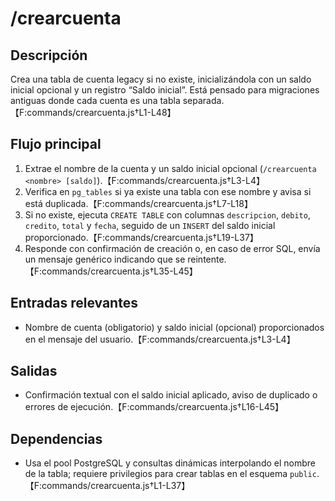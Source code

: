 # /crearcuenta

## Descripción
Crea una tabla de cuenta legacy si no existe, inicializándola con un saldo inicial opcional y un registro “Saldo inicial”. Está pensado para migraciones antiguas donde cada cuenta es una tabla separada.【F:commands/crearcuenta.js†L1-L48】

## Flujo principal
1. Extrae el nombre de la cuenta y un saldo inicial opcional (`/crearcuenta <nombre> [saldo]`).【F:commands/crearcuenta.js†L3-L4】
2. Verifica en `pg_tables` si ya existe una tabla con ese nombre y avisa si está duplicada.【F:commands/crearcuenta.js†L7-L18】
3. Si no existe, ejecuta `CREATE TABLE` con columnas `descripcion`, `debito`, `credito`, `total` y `fecha`, seguido de un `INSERT` del saldo inicial proporcionado.【F:commands/crearcuenta.js†L19-L37】
4. Responde con confirmación de creación o, en caso de error SQL, envía un mensaje genérico indicando que se reintente.【F:commands/crearcuenta.js†L35-L45】

## Entradas relevantes
- Nombre de cuenta (obligatorio) y saldo inicial (opcional) proporcionados en el mensaje del usuario.【F:commands/crearcuenta.js†L3-L4】

## Salidas
- Confirmación textual con el saldo inicial aplicado, aviso de duplicado o errores de ejecución.【F:commands/crearcuenta.js†L16-L45】

## Dependencias
- Usa el pool PostgreSQL y consultas dinámicas interpolando el nombre de la tabla; requiere privilegios para crear tablas en el esquema `public`.【F:commands/crearcuenta.js†L1-L37】
